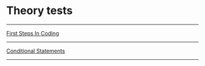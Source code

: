 # Theory tests

---

[First Steps In Coding](https://forms.gle/7iSPZAniAU3t1wMF9)

---

[Conditional Statements](https://forms.gle/PTK5gYiDqCd2bpoMA)

---
